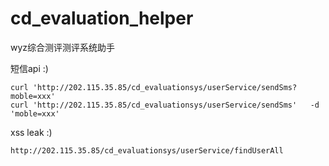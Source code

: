 # cd_evaluation_helper
wyz综合测评测评系统助手

短信api :)
```
curl 'http://202.115.35.85/cd_evaluationsys/userService/sendSms?moble=xxx'
curl 'http://202.115.35.85/cd_evaluationsys/userService/sendSms'   -d 'moble=xxx'
```

xss leak :)
```
http://202.115.35.85/cd_evaluationsys/userService/findUserAll
```
